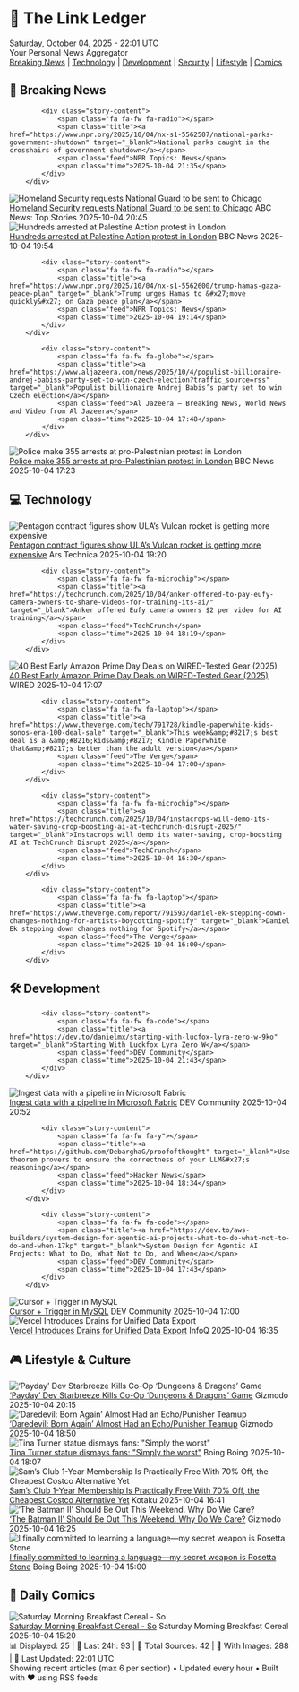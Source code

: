 <!-- Processing 54 RSS feeds at 2025-10-04 22:01:31 UTC -->
<!-- Processing: XKCD -->
<!-- Processing: Penny Arcade -->
<!-- Processing: Poorly Drawn Lines -->
<!-- Processing: Girl Genius -->
<!-- Processing: CNN Top Stories -->
<!-- Processing: NPR News -->
<!-- Processing: Reuters Top News -->
<!-- Processing: Reuters World News -->
<!-- Processing: Associated Press Breaking -->
<!-- Processing: NBC News Breaking -->
<!-- Processing: Guardian World News -->
<!-- Processing: The Verge -->
<!-- Processing: Ars Technica -->
<!-- Processing: WIRED -->
<!-- Processing: Lobsters Python -->
<!-- Processing: Dev.to -->
<!-- Processing: StackOverflow Blog -->
<!-- Processing: It's FOSS -->
<!-- Processing: OMG! Ubuntu -->
<!-- Processing: DistroWatch -->
<!-- Processing: Red Hat Blog -->
<!-- Processing: Ubuntu Blog -->
<!-- Processing: GitHub Blog -->
<!-- Processing: InfoQ -->
<!-- Processing: DZone -->
<!-- Processing: Martin Fowler -->
<!-- Processing: Coding Horror -->
<!-- Processing: The Pragmatic Engineer -->
<!-- Processing: Kotaku -->
<!-- Processing: Boing Boing -->
<!-- Processing: Krebs on Security -->
<!-- Generated 2 new posts out of 31 feeds processed -->
<div class="newspaper-header">
    <h1 class="newspaper-title">📰 The Link Ledger</h1>
    <div class="newspaper-date">Saturday, October 04, 2025 - 22:01 UTC</div>
    <div class="newspaper-subtitle">Your Personal News Aggregator</div>
</div>

<div class="newspaper-nav">
    <a href="#breaking">Breaking News</a> |
    <a href="#tech">Technology</a> |
    <a href="#dev">Development</a> |
    <a href="#security">Security</a> |
    <a href="#lifestyle">Lifestyle</a> |
    <a href="#webcomics">Comics</a>
</div>

<div class="news-section breaking-news" id="breaking">
<h2 class="section-header">🚨 Breaking News</h2>
<div class="stories-container">
<div class="story">
            
            <div class="story-content">
                <span class="fa fa-fw fa-radio"></span>
                <span class="title"><a href="https://www.npr.org/2025/10/04/nx-s1-5562507/national-parks-government-shutdown" target="_blank">National parks caught in the crosshairs of government shutdown</a></span>
                <span class="feed">NPR Topics: News</span>
                <span class="time">2025-10-04 21:35</span>
            </div>
        </div>
<div class="story">
            <img src="https://s.abcnews.com/images/Politics/federal-agent-chicago-gty-jt-251004_1759602720220_hpMain_4x3t_384.jpg" alt="Homeland Security requests National Guard to be sent to Chicago" class="story-image" loading="lazy" onerror="this.style.display='none'">
            <div class="story-content">
                <span class="fa fa-fw fa-tv"></span>
                <span class="title"><a href="https://abcnews.go.com/US/homeland-security-requests-national-guard-chicago-despite-protests/story?id=126218735" target="_blank">Homeland Security requests National Guard to be sent to Chicago</a></span>
                <span class="feed">ABC News: Top Stories</span>
                <span class="time">2025-10-04 20:45</span>
            </div>
        </div>
<div class="story">
            <img src="https://ichef.bbci.co.uk/ace/standard/240/cpsprodpb/6b09/live/9d0674b0-a135-11f0-a9f1-8d9167fcc08f.png" alt="Hundreds arrested at Palestine Action protest in London" class="story-image" loading="lazy" onerror="this.style.display='none'">
            <div class="story-content">
                <span class="fa fa-fw fa-flag"></span>
                <span class="title"><a href="https://www.bbc.com/news/articles/ceq2e9x19g8o?at_medium=RSS&at_campaign=rss" target="_blank">Hundreds arrested at Palestine Action protest in London</a></span>
                <span class="feed">BBC News</span>
                <span class="time">2025-10-04 19:54</span>
            </div>
        </div>
<div class="story">
            
            <div class="story-content">
                <span class="fa fa-fw fa-radio"></span>
                <span class="title"><a href="https://www.npr.org/2025/10/04/nx-s1-5562600/trump-hamas-gaza-peace-plan" target="_blank">Trump urges Hamas to &#x27;move quickly&#x27; on Gaza peace plan</a></span>
                <span class="feed">NPR Topics: News</span>
                <span class="time">2025-10-04 19:14</span>
            </div>
        </div>
<div class="story">
            
            <div class="story-content">
                <span class="fa fa-fw fa-globe"></span>
                <span class="title"><a href="https://www.aljazeera.com/news/2025/10/4/populist-billionaire-andrej-babiss-party-set-to-win-czech-election?traffic_source=rss" target="_blank">Populist billionaire Andrej Babis’s party set to win Czech election</a></span>
                <span class="feed">Al Jazeera – Breaking News, World News and Video from Al Jazeera</span>
                <span class="time">2025-10-04 17:48</span>
            </div>
        </div>
<div class="story">
            <img src="https://ichef.bbci.co.uk/ace/standard/240/cpsprodpb/6b09/live/9d0674b0-a135-11f0-a9f1-8d9167fcc08f.png" alt="Police make 355 arrests at pro-Palestinian protest in London" class="story-image" loading="lazy" onerror="this.style.display='none'">
            <div class="story-content">
                <span class="fa fa-fw fa-flag"></span>
                <span class="title"><a href="https://www.bbc.com/news/articles/ceq2e9x19g8o?at_medium=RSS&at_campaign=rss" target="_blank">Police make 355 arrests at pro-Palestinian protest in London</a></span>
                <span class="feed">BBC News</span>
                <span class="time">2025-10-04 17:23</span>
            </div>
        </div>
</div>
</div>
<div class="news-section tech-news" id="tech">
<h2 class="section-header">💻 Technology</h2>
<div class="stories-container">
<div class="story">
            <img src="https://cdn.arstechnica.net/wp-content/uploads/2025/10/54717981613_dab21dfbc3_k-500x500.jpg" alt="Pentagon contract figures show ULA’s Vulcan rocket is getting more expensive" class="story-image" loading="lazy" onerror="this.style.display='none'">
            <div class="story-content">
                <span class="fa fa-fw fa-cog"></span>
                <span class="title"><a href="https://arstechnica.com/space/2025/10/pentagon-contract-figures-show-ulas-vulcan-rocket-is-getting-more-expensive/" target="_blank">Pentagon contract figures show ULA’s Vulcan rocket is getting more expensive</a></span>
                <span class="feed">Ars Technica</span>
                <span class="time">2025-10-04 19:20</span>
            </div>
        </div>
<div class="story">
            
            <div class="story-content">
                <span class="fa fa-fw fa-microchip"></span>
                <span class="title"><a href="https://techcrunch.com/2025/10/04/anker-offered-to-pay-eufy-camera-owners-to-share-videos-for-training-its-ai/" target="_blank">Anker offered Eufy camera owners $2 per video for AI training</a></span>
                <span class="feed">TechCrunch</span>
                <span class="time">2025-10-04 18:19</span>
            </div>
        </div>
<div class="story">
            <img src="https://media.wired.com/photos/68dad2557c8ce51335c5e1c4/master/pass/EARLY%20PRIME%20DAY%20DEALS_A.jpg" alt="40 Best Early Amazon Prime Day Deals on WIRED-Tested Gear (2025)" class="story-image" loading="lazy" onerror="this.style.display='none'">
            <div class="story-content">
                <span class="fa fa-fw fa-bolt"></span>
                <span class="title"><a href="https://www.wired.com/story/early-prime-day-deals-october-2025-2/" target="_blank">40 Best Early Amazon Prime Day Deals on WIRED-Tested Gear (2025)</a></span>
                <span class="feed">WIRED</span>
                <span class="time">2025-10-04 17:07</span>
            </div>
        </div>
<div class="story">
            
            <div class="story-content">
                <span class="fa fa-fw fa-laptop"></span>
                <span class="title"><a href="https://www.theverge.com/tech/791728/kindle-paperwhite-kids-sonos-era-100-deal-sale" target="_blank">This week&amp;#8217;s best deal is a &amp;#8216;kids&amp;#8217; Kindle Paperwhite that&amp;#8217;s better than the adult version</a></span>
                <span class="feed">The Verge</span>
                <span class="time">2025-10-04 17:00</span>
            </div>
        </div>
<div class="story">
            
            <div class="story-content">
                <span class="fa fa-fw fa-microchip"></span>
                <span class="title"><a href="https://techcrunch.com/2025/10/04/instacrops-will-demo-its-water-saving-crop-boosting-ai-at-techcrunch-disrupt-2025/" target="_blank">Instacrops will demo its water-saving, crop-boosting AI at TechCrunch Disrupt 2025</a></span>
                <span class="feed">TechCrunch</span>
                <span class="time">2025-10-04 16:30</span>
            </div>
        </div>
<div class="story">
            
            <div class="story-content">
                <span class="fa fa-fw fa-laptop"></span>
                <span class="title"><a href="https://www.theverge.com/report/791593/daniel-ek-stepping-down-changes-nothing-for-artists-boycotting-spotify" target="_blank">Daniel Ek stepping down changes nothing for Spotify</a></span>
                <span class="feed">The Verge</span>
                <span class="time">2025-10-04 16:00</span>
            </div>
        </div>
</div>
</div>
<div class="news-section dev-news" id="dev">
<h2 class="section-header">🛠️ Development</h2>
<div class="stories-container">
<div class="story">
            
            <div class="story-content">
                <span class="fa fa-fw fa-code"></span>
                <span class="title"><a href="https://dev.to/danielmx/starting-with-lucfox-lyra-zero-w-9ko" target="_blank">Starting With Luckfox Lyra Zero W</a></span>
                <span class="feed">DEV Community</span>
                <span class="time">2025-10-04 21:43</span>
            </div>
        </div>
<div class="story">
            <img src="https://media2.dev.to/dynamic/image/width=800%2Cheight=%2Cfit=scale-down%2Cgravity=auto%2Cformat=auto/https%3A%2F%2Fdev-to-uploads.s3.amazonaws.com%2Fuploads%2Farticles%2Fd6wxkhxvlke8o3oqfujx.png" alt="Ingest data with a pipeline in Microsoft Fabric" class="story-image" loading="lazy" onerror="this.style.display='none'">
            <div class="story-content">
                <span class="fa fa-fw fa-code"></span>
                <span class="title"><a href="https://dev.to/lotanna_obianefo/ingest-data-with-a-pipeline-in-microsoft-fabric-2cfo" target="_blank">Ingest data with a pipeline in Microsoft Fabric</a></span>
                <span class="feed">DEV Community</span>
                <span class="time">2025-10-04 20:52</span>
            </div>
        </div>
<div class="story">
            
            <div class="story-content">
                <span class="fa fa-fw fa-y"></span>
                <span class="title"><a href="https://github.com/DebarghaG/proofofthought" target="_blank">Use theorem provers to ensure the correctness of your LLM&#x27;s reasoning</a></span>
                <span class="feed">Hacker News</span>
                <span class="time">2025-10-04 18:34</span>
            </div>
        </div>
<div class="story">
            
            <div class="story-content">
                <span class="fa fa-fw fa-code"></span>
                <span class="title"><a href="https://dev.to/aws-builders/system-design-for-agentic-ai-projects-what-to-do-what-not-to-do-and-when-17kp" target="_blank">System Design for Agentic AI Projects: What to Do, What Not to Do, and When</a></span>
                <span class="feed">DEV Community</span>
                <span class="time">2025-10-04 17:43</span>
            </div>
        </div>
<div class="story">
            <img src="https://media2.dev.to/dynamic/image/width=800%2Cheight=%2Cfit=scale-down%2Cgravity=auto%2Cformat=auto/https%3A%2F%2Fdev-to-uploads.s3.amazonaws.com%2Fuploads%2Farticles%2Fpto2ibuicbu2vxnajhhd.PNG" alt="Cursor + Trigger in MySQL" class="story-image" loading="lazy" onerror="this.style.display='none'">
            <div class="story-content">
                <span class="fa fa-fw fa-code"></span>
                <span class="title"><a href="https://dev.to/atheeba_parveenja24cb0/cursor-trigger-in-mysql-1epg" target="_blank">Cursor + Trigger in MySQL</a></span>
                <span class="feed">DEV Community</span>
                <span class="time">2025-10-04 17:00</span>
            </div>
        </div>
<div class="story">
            <img src="https://res.infoq.com/news/2025/10/vercel-drains-observability/en/headerimage/generatedHeaderImage-1759423220989.jpg" alt="Vercel Introduces Drains for Unified Data Export" class="story-image" loading="lazy" onerror="this.style.display='none'">
            <div class="story-content">
                <span class="fa fa-fw fa-info-circle"></span>
                <span class="title"><a href="https://www.infoq.com/news/2025/10/vercel-drains-observability/?utm_campaign=infoq_content&utm_source=infoq&utm_medium=feed&utm_term=global" target="_blank">Vercel Introduces Drains for Unified Data Export</a></span>
                <span class="feed">InfoQ</span>
                <span class="time">2025-10-04 16:35</span>
            </div>
        </div>
</div>
</div>
<div class="news-section lifestyle-news" id="lifestyle">
<h2 class="section-header">🎮 Lifestyle & Culture</h2>
<div class="stories-container">
<div class="story">
            <img src="https://gizmodo.com/app/uploads/2025/10/dungeons-dragons-hed-1280x853.jpg" alt="‘Payday’ Dev Starbreeze Kills Co-Op ‘Dungeons &amp; Dragons’ Game" class="story-image" loading="lazy" onerror="this.style.display='none'">
            <div class="story-content">
                <span class="fa fa-fw fa-computer"></span>
                <span class="title"><a href="https://gizmodo.com/payday-dev-starbreeze-kills-co-op-dungeons-dragons-game-2000667433" target="_blank">‘Payday’ Dev Starbreeze Kills Co-Op ‘Dungeons &amp; Dragons’ Game</a></span>
                <span class="feed">Gizmodo</span>
                <span class="time">2025-10-04 20:15</span>
            </div>
        </div>
<div class="story">
            <img src="https://gizmodo.com/app/uploads/2025/09/daredevil-born-again-season-1-finale-1280x853.jpg" alt="‘Daredevil: Born Again’ Almost Had an Echo/Punisher Teamup" class="story-image" loading="lazy" onerror="this.style.display='none'">
            <div class="story-content">
                <span class="fa fa-fw fa-computer"></span>
                <span class="title"><a href="https://gizmodo.com/daredevil-born-again-almost-had-an-echo-punisher-teamup-2000667514" target="_blank">‘Daredevil: Born Again’ Almost Had an Echo/Punisher Teamup</a></span>
                <span class="feed">Gizmodo</span>
                <span class="time">2025-10-04 18:50</span>
            </div>
        </div>
<div class="story">
            <img src="https://i0.wp.com/boingboing.net/wp-content/uploads/2025/10/tina-turner.jpg?fit=1600%2C1000&amp;quality=60&amp;ssl=1" alt="Tina Turner statue dismays fans: &quot;Simply the worst&quot;" class="story-image" loading="lazy" onerror="this.style.display='none'">
            <div class="story-content">
                <span class="fa fa-fw fa-arrow-right"></span>
                <span class="title"><a href="https://boingboing.net/2025/10/04/tina-turner-statue-dismays-fans-simply-the-worst.html" target="_blank">Tina Turner statue dismays fans: &quot;Simply the worst&quot;</a></span>
                <span class="feed">Boing Boing</span>
                <span class="time">2025-10-04 18:07</span>
            </div>
        </div>
<div class="story">
            <img src="https://kotaku.com/app/uploads/2025/10/Sams-Club.jpg" alt="Sam’s Club 1-Year Membership Is Practically Free With 70% Off, the Cheapest Costco Alternative Yet" class="story-image" loading="lazy" onerror="this.style.display='none'">
            <div class="story-content">
                <span class="fa fa-fw fa-gamepad"></span>
                <span class="title"><a href="https://kotaku.com/sams-club-1-year-membership-is-practically-free-with-70-off-the-cheapest-costco-alternative-yet-2000631657" target="_blank">Sam’s Club 1-Year Membership Is Practically Free With 70% Off, the Cheapest Costco Alternative Yet</a></span>
                <span class="feed">Kotaku</span>
                <span class="time">2025-10-04 16:41</span>
            </div>
        </div>
<div class="story">
            <img src="https://gizmodo.com/app/uploads/2025/08/The-Batman-Matt-Reeves-Robert-Pattinson-1280x853.jpg" alt="‘The Batman II’ Should Be Out This Weekend. Why Do We Care?" class="story-image" loading="lazy" onerror="this.style.display='none'">
            <div class="story-content">
                <span class="fa fa-fw fa-computer"></span>
                <span class="title"><a href="https://gizmodo.com/the-batman-ii-should-be-out-this-weekend-why-do-we-care-2000667224" target="_blank">‘The Batman II’ Should Be Out This Weekend. Why Do We Care?</a></span>
                <span class="feed">Gizmodo</span>
                <span class="time">2025-10-04 16:25</span>
            </div>
        </div>
<div class="story">
            <img src="https://i0.wp.com/boingboing.net/wp-content/uploads/2025/09/Rosetta-Stone-1.png?fit=2250%2C1500&amp;quality=55&amp;ssl=1" alt="I finally committed to learning a language—my secret weapon is Rosetta Stone" class="story-image" loading="lazy" onerror="this.style.display='none'">
            <div class="story-content">
                <span class="fa fa-fw fa-arrow-right"></span>
                <span class="title"><a href="https://boingboing.net/2025/10/04/i-finally-committed-to-learning-a-language-my-secret-weapon-is-rosetta-stone.html" target="_blank">I finally committed to learning a language—my secret weapon is Rosetta Stone</a></span>
                <span class="feed">Boing Boing</span>
                <span class="time">2025-10-04 15:00</span>
            </div>
        </div>
</div>
</div>
<div class="news-section webcomics-section" id="webcomics">
<h2 class="section-header">🎨 Daily Comics</h2>
<div class="stories-container">
<div class="story">
            <img src="https://www.smbc-comics.com/comics/1759549236-20251004.png" alt="Saturday Morning Breakfast Cereal - So" class="story-image" loading="lazy" onerror="this.style.display='none'">
            <div class="story-content">
                <span class="fa fa-fw fa-smile"></span>
                <span class="title"><a href="https://www.smbc-comics.com/comic/so" target="_blank">Saturday Morning Breakfast Cereal - So</a></span>
                <span class="feed">Saturday Morning Breakfast Cereal</span>
                <span class="time">2025-10-04 15:20</span>
            </div>
        </div>
</div>
</div>

<div class="newspaper-footer">
    <div class="stats">
        📊 Displayed: 25 | 📅 Last 24h: 93 | 📡 Total Sources: 42 | 📸 With Images: 288 |
        🔄 Last Updated: 22:01 UTC
    </div>
    <div class="footer-note">
        Showing recent articles (max 6 per section) • Updated every hour • Built with ❤️ using RSS feeds
    </div>
</div>
